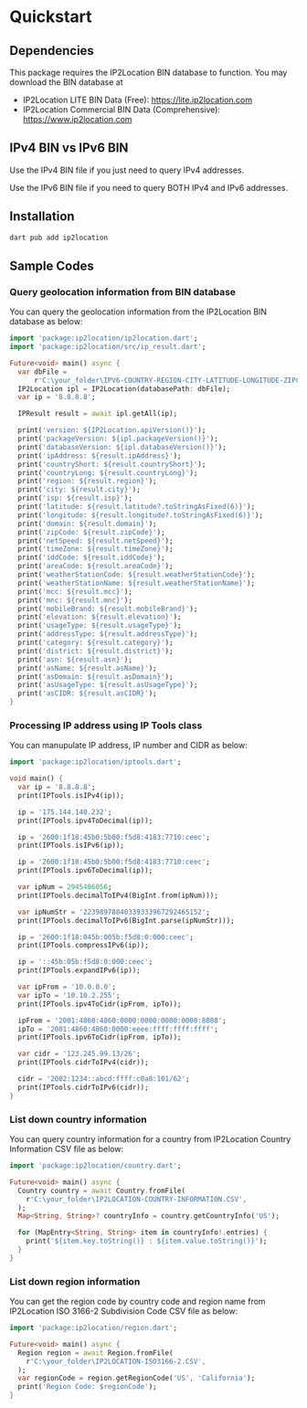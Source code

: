 # Quickstart

## Dependencies

This package requires the IP2Location BIN database to function. You may download the BIN database at

-   IP2Location LITE BIN Data (Free): <https://lite.ip2location.com>
-   IP2Location Commercial BIN Data (Comprehensive):
    <https://www.ip2location.com>

## IPv4 BIN vs IPv6 BIN

Use the IPv4 BIN file if you just need to query IPv4 addresses.

Use the IPv6 BIN file if you need to query BOTH IPv4 and IPv6 addresses.

## Installation

```bash
dart pub add ip2location
```

## Sample Codes

### Query geolocation information from BIN database

You can query the geolocation information from the IP2Location BIN database as below:

```dart
import 'package:ip2location/ip2location.dart';
import 'package:ip2location/src/ip_result.dart';

Future<void> main() async {
  var dbFile =
      r'C:\your_folder\IPV6-COUNTRY-REGION-CITY-LATITUDE-LONGITUDE-ZIPCODE-TIMEZONE-ISP-DOMAIN-NETSPEED-AREACODE-WEATHER-MOBILE-ELEVATION-USAGETYPE-ADDRESSTYPE-CATEGORY-DISTRICT-ASN.BIN';
  IP2Location ipl = IP2Location(databasePath: dbFile);
  var ip = '8.8.8.8';

  IPResult result = await ipl.getAll(ip);

  print('version: ${IP2Location.apiVersion()}');
  print('packageVersion: ${ipl.packageVersion()}');
  print('databaseVersion: ${ipl.databaseVersion()}');
  print('ipAddress: ${result.ipAddress}');
  print('countryShort: ${result.countryShort}');
  print('countryLong: ${result.countryLong}');
  print('region: ${result.region}');
  print('city: ${result.city}');
  print('isp: ${result.isp}');
  print('latitude: ${result.latitude?.toStringAsFixed(6)}');
  print('longitude: ${result.longitude?.toStringAsFixed(6)}');
  print('domain: ${result.domain}');
  print('zipCode: ${result.zipCode}');
  print('netSpeed: ${result.netSpeed}');
  print('timeZone: ${result.timeZone}');
  print('iddCode: ${result.iddCode}');
  print('areaCode: ${result.areaCode}');
  print('weatherStationCode: ${result.weatherStationCode}');
  print('weatherStationName: ${result.weatherStationName}');
  print('mcc: ${result.mcc}');
  print('mnc: ${result.mnc}');
  print('mobileBrand: ${result.mobileBrand}');
  print('elevation: ${result.elevation}');
  print('usageType: ${result.usageType}');
  print('addressType: ${result.addressType}');
  print('category: ${result.category}');
  print('district: ${result.district}');
  print('asn: ${result.asn}');
  print('asName: ${result.asName}');
  print('asDomain: ${result.asDomain}');
  print('asUsageType: ${result.asUsageType}');
  print('asCIDR: ${result.asCIDR}');
}
```

### Processing IP address using IP Tools class

You can manupulate IP address, IP number and CIDR as below:

```dart
import 'package:ip2location/iptools.dart';

void main() {
  var ip = '8.8.8.8';
  print(IPTools.isIPv4(ip));

  ip = '175.144.140.232';
  print(IPTools.ipv4ToDecimal(ip));

  ip = '2600:1f18:45b0:5b00:f5d8:4183:7710:ceec';
  print(IPTools.isIPv6(ip));

  ip = '2600:1f18:45b0:5b00:f5d8:4183:7710:ceec';
  print(IPTools.ipv6ToDecimal(ip));

  var ipNum = 2945486056;
  print(IPTools.decimalToIPv4(BigInt.from(ipNum)));

  var ipNumStr = '22398978840339333967292465152';
  print(IPTools.decimalToIPv6(BigInt.parse(ipNumStr)));

  ip = '2600:1f18:045b:005b:f5d8:0:000:ceec';
  print(IPTools.compressIPv6(ip));

  ip = '::45b:05b:f5d8:0:000:ceec';
  print(IPTools.expandIPv6(ip));

  var ipFrom = '10.0.0.0';
  var ipTo = '10.10.2.255';
  print(IPTools.ipv4ToCidr(ipFrom, ipTo));

  ipFrom = '2001:4860:4860:0000:0000:0000:0000:8888';
  ipTo = '2001:4860:4860:0000:eeee:ffff:ffff:ffff';
  print(IPTools.ipv6ToCidr(ipFrom, ipTo));

  var cidr = '123.245.99.13/26';
  print(IPTools.cidrToIPv4(cidr));

  cidr = '2002:1234::abcd:ffff:c0a8:101/62';
  print(IPTools.cidrToIPv6(cidr));
}
```

### List down country information

You can query country information for a country from IP2Location Country Information CSV file as below:

```dart
import 'package:ip2location/country.dart';

Future<void> main() async {
  Country country = await Country.fromFile(
    r'C:\your_folder\IP2LOCATION-COUNTRY-INFORMATION.CSV',
  );
  Map<String, String>? countryInfo = country.getCountryInfo('US');

  for (MapEntry<String, String> item in countryInfo!.entries) {
    print('${item.key.toString()} : ${item.value.toString()}');
  }
}
```

### List down region information

You can get the region code by country code and region name from IP2Location ISO 3166-2 Subdivision Code CSV file as below:

```dart
import 'package:ip2location/region.dart';

Future<void> main() async {
  Region region = await Region.fromFile(
    r'C:\your_folder\IP2LOCATION-ISO3166-2.CSV',
  );
  var regionCode = region.getRegionCode('US', 'California');
  print('Region Code: $regionCode');
}
```